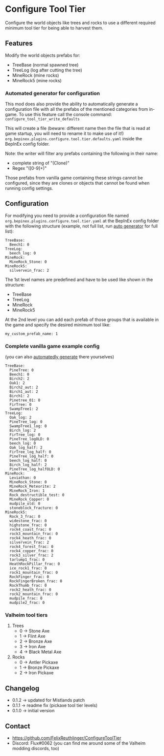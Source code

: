 ﻿# Configure Tool Tier

Configure the world objects like trees and rocks to use a different required minimum tool tier for being able to harvest
them.

## Features

Modify the world objects prefabs for:

* TreeBase (normal spawned tree)
* TreeLog (log after cutting the tree)
* MineRock (mine rocks)
* MineRock5 (mine rocks)

### Automated generator for configuration

This mod does also provide the ability to automatically generate a configuration file with all the prefabs of the
mentioned categories from in-game. To use this feature call the console command:
```configure_tool_tier_write_defaults```

This will create a file (beware: different name then the file that is read at game startup, you will need to rename it
to make use of it!) ```org.bepinex.plugins.configure.tool.tier.defaults.yaml``` inside the BepInEx config folder.

Note: the writer will filter any prefabs containing the following in their name:

* complete string of "(Clone)"
* Regex "\([0-9]+\)"

Those prefabs from vanilla game containing these strings cannot be configured, since they are clones or objects that
cannot be found when running config settings.

## Configuration

For modifying you need to provide a configuration file named ```org.bepinex.plugins.configure.tool.tier.yaml```
at the BepInEx config folder with the following structure (example, not full list, run
[auto generator](#automated-generator-for-configuration) for full list):

```
TreeBase:
  Beech1: 0
TreeLog:
  beech_log: 0
MineRock:
  MineRock_Stone: 0
MineRock5:
  silvervein_frac: 2
```

The 1st level names are predefined and have to be used like shown in the structure:

* TreeBase
* TreeLog
* MineRock
* MineRock5

At the 2nd level you can add each prefab of those groups that is available in the game and specify the desired minimum
tool like:

```my_custom_prefab_name: 1```

### Complete vanilla game example config

(you can also [automatedly generate](#automated-generator-for-configuration) there yourselves)

```
TreeBase:
  PineTree: 0
  Beech1: 0
  Birch2: 2
  Oak1: 2
  Birch2_aut: 2
  Birch1_aut: 2
  Birch1: 2
  Pinetree_01: 0
  FirTree: 0
  SwampTree1: 2
TreeLog:
  Oak_log: 2
  PineTree_log: 0
  SwampTree1_log: 0
  Birch_log: 2
  FirTree_log: 0
  PineTree_logOLD: 0
  beech_log: 0
  Oak_log_half: 2
  FirTree_log_half: 0
  PineTree_log_half: 0
  beech_log_half: 0
  Birch_log_half: 2
  PineTree_log_halfOLD: 0
MineRock:
  Leviathan: 0
  MineRock_Stone: 0
  MineRock_Meteorite: 2
  MineRock_Iron: 1
  Rock_destructible_test: 0
  MineRock_Copper: 0
  mudpile_old: 0
  stoneblock_fracture: 0
MineRock5:
  Rock_3_frac: 0
  widestone_frac: 0
  highstone_frac: 0
  rock4_coast_frac: 0
  rock3_mountain_frac: 0
  rock4_heath_frac: 0
  silvervein_frac: 2
  rock4_forest_frac: 0
  rock4_copper_frac: 0
  rock3_silver_frac: 2
  tarlump1_frac: 0
  HeathRockPillar_frac: 0
  ice_rock1_frac: 0
  rock1_mountain_frac: 0
  RockFinger_frac: 0
  RockFingerBroken_frac: 0
  RockThumb_frac: 0
  rock2_heath_frac: 0
  rock2_mountain_frac: 0
  mudpile_frac: 0
  mudpile2_frac: 0
```

### Valheim tool tiers

1. Trees
    * 0 -> Stone Axe
    * 1 -> Flint Axe
    * 2 -> Bronze Axe
    * 3 -> Iron Axe
    * 4 -> Black Metal Axe
2. Rocks
    * 0 -> Antler Pickaxe
    * 1 -> Bronze Pickaxe
    * 2 -> Iron Pickaxe

## Changelog

* 0.1.2 -> updated for Mistlands patch
* 0.1.1 -> readme fix (pickaxe tool tier levels)
* 0.1.0 -> initial version

## Contact

* https://github.com/FelixReuthlinger/ConfigureToolTier
* Discord: Flux#0062 (you can find me around some of the Valheim modding discords, too)
